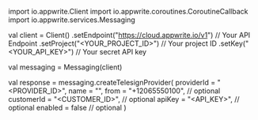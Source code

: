 import io.appwrite.Client
import io.appwrite.coroutines.CoroutineCallback
import io.appwrite.services.Messaging

val client = Client()
    .setEndpoint("https://cloud.appwrite.io/v1") // Your API Endpoint
    .setProject("<YOUR_PROJECT_ID>") // Your project ID
    .setKey("<YOUR_API_KEY>") // Your secret API key

val messaging = Messaging(client)

val response = messaging.createTelesignProvider(
    providerId = "<PROVIDER_ID>",
    name = "<NAME>",
    from = "+12065550100", // optional
    customerId = "<CUSTOMER_ID>", // optional
    apiKey = "<API_KEY>", // optional
    enabled = false // optional
)
